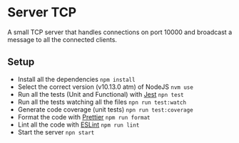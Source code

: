 # Server TCP

A small TCP server that handles connections on port 10000 and broadcast a message to all
the connected clients.

## Setup

- Install all the dependencies `npm install`
- Select the correct version (v10.13.0 atm) of NodeJS `nvm use`
- Run all the tests (Unit and Functional) with [Jest](https://github.com/facebook/jest) `npn test`
- Run all the tests watching all the files `npn run test:watch`
- Generate code coverage (unit tests) `npn run test:coverage`
- Format the code with [Prettier](https://github.com/prettier/prettier) `npm run format`
- Lint all the code with [ESLint](https://github.com/eslint/eslint) `npm run lint`
- Start the server `npn start`
